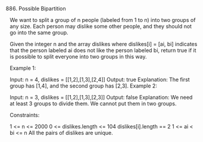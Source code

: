 886. Possible Bipartition

We want to split a group of n people (labeled from 1 to n) into two groups of any size. Each person may dislike some other people, and they should not go into the same group.

Given the integer n and the array dislikes where dislikes[i] = [ai, bi] indicates that the person labeled ai does not like the person labeled bi, return true if it is possible to split everyone into two groups in this way.

 

Example 1:

Input: n = 4, dislikes = [[1,2],[1,3],[2,4]]
Output: true
Explanation: The first group has [1,4], and the second group has [2,3].
Example 2:

Input: n = 3, dislikes = [[1,2],[1,3],[2,3]]
Output: false
Explanation: We need at least 3 groups to divide them. We cannot put them in two groups.
 

Constraints:

1 <= n <= 2000
0 <= dislikes.length <= 104
dislikes[i].length == 2
1 <= ai < bi <= n
All the pairs of dislikes are unique.

